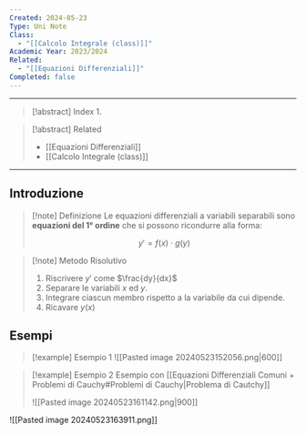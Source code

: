 ```yaml
---
Created: 2024-05-23
Type: Uni Note
Class:
  - "[[Calcolo Integrale (class)]]"
Academic Year: 2023/2024
Related:
  - "[[Equazioni Differenziali]]"
Completed: false
---
```

---

>[!abstract] Index
>1. 

>[!abstract] Related
>- [[Equazioni Differenziali]]
>- [[Calcolo Integrale (class)]]

---

## Introduzione

>[!note] Definizione
>Le equazioni differenziali a variabili separabili sono **equazioni del 1° ordine** che si possono ricondurre alla forma:
>
>$$
>y'=f(x)\cdot g(y)
>$$
>

>[!note] Metodo Risolutivo
>1. Riscrivere $y'$ come $\frac{dy}{dx}$
>2. Separare le variabili $x$ ed $y$.
>3. Integrare ciascun membro rispetto a la variabile da cui dipende.
>4. Ricavare $y(x)$

## Esempi

>[!example] Esempio 1
>![[Pasted image 20240523152056.png|600]]

>[!example] Esempio 2
>Esempio con [[Equazioni Differenziali Comuni + Problemi di Cauchy#Problemi di Cauchy|Problema di Cautchy]]
>
>![[Pasted image 20240523161142.png|900]]

 ![[Pasted image 20240523163911.png]]